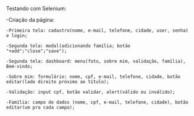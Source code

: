 Testando com Selenium:

-Criação da página: 

	-Primeira tela: cadastro(nome, e-mail, telefone, cidade, user, senha) e login;

	-Segunda tela: modal(adicionando família; botão "+add";"close";"save");

	-Segunda tela: dashboard: menu(foto, sobre mim, validação, família), Bem-vindo;

	-Sobre mim: formulário: nome, cpf, e-mail, telefone, cidade, botão editar(lado direito próximo ao título);

	-Validação: input cpf, botão validar, alert(válido ou inválido);

	-Família: campo de dados (nome, cpf, e-mail, telefone, cidade), botão editar(um pra cada campo);
	